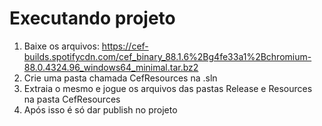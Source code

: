 # Executando projeto

1. Baixe os arquivos: https://cef-builds.spotifycdn.com/cef_binary_88.1.6%2Bg4fe33a1%2Bchromium-88.0.4324.96_windows64_minimal.tar.bz2
2. Crie uma pasta chamada CefResources na .sln
3. Extraia o mesmo e jogue os arquivos das pastas Release e Resources na pasta CefResources
4. Após isso é só dar publish no projeto

